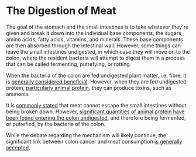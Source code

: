 # The Digestion of Meat

The goal of the stomach and the small intestines is to take whatever they're
given and break it down into the individual base components; the sugars, amino
acids, fatty acids, vitamins, and minerals. These base components are then absorbed
through the intestinal wall. However, some things can leave the small intestines
undigested, in which case they will move on to the colon, where the resident
bacteria will attempt to digest them in a process that can be called
fermenting, putrefying, or rotting.

When the bacteria of the colon are fed undigested plant matter, i.e.
fibre, it is [generally considered beneficial](https://en.wikipedia.org/wiki/Dietary_fiber#Short-chain_fatty_acids).
However, when they are fed undigested protein, [particularly animal protein](https://nutritionfacts.org/2017/04/11/what-animal-protein-does-in-your-colon/),
they can produce toxins, such as ammonia.

It is [commonly stated](https://www.youtube.com/watch?v=-c_fJnIr5Fw)
that meat cannot escape the small intestines without being broken down. However,
[significant quantities of animal protein have been found entering the colon undigested](https://nutritionfacts.org/2017/04/11/what-animal-protein-does-in-your-colon/),
and therefore being fermented, or putrefied, by the bacteria of the colon.

While the debate regarding the mechanism will likely continue,
the significant link between colon cancer and meat consumption
[is generally accepted](https://www.bowelcanceruk.org.uk/news-and-blogs/news/new-research-says-even-moderate-red-and-processed-meat-eaters-at-risk-of-bowel-cancer/).
